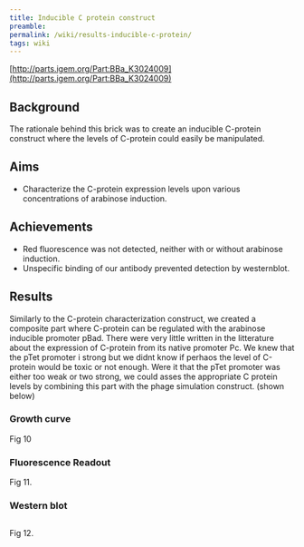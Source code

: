 ```yaml
---
title: Inducible C protein construct
preamble:
permalink: /wiki/results-inducible-c-protein/
tags: wiki
---
```


[http://parts.igem.org/Part:BBa_K3024009](http://parts.igem.org/Part:BBa_K3024009)

[](https://www.notion.so/63a6815ded3e4fa8a8cc8ba38e045f19#715273d4e82b4865b2256a6e55407734)

## Background

The rationale behind this brick was to create an inducible C-protein construct where the levels of C-protein could easily be manipulated.

## Aims

-   Characterize the C-protein expression levels upon various concentrations of arabinose induction.

## Achievements

-   Red fluorescence was not detected, neither with or without arabinose induction.
-   Unspecific binding of our antibody prevented detection by westernblot.

## Results

Similarly to the C-protein characterization construct, we created a composite part where C-protein can be regulated with the arabinose inducible promoter pBad. There were very little written in the litterature about the expression of C-protein from its native promoter Pc. We knew that the pTet promoter i strong but we didnt know if perhaos the level of C-protein would be toxic or not enough. Were it that the pTet promoter was either too weak or two strong, we could asses the appropriate C protein levels by combining this part with the phage simulation construct. (shown below)

### Growth curve

[](https://www.notion.so/63a6815ded3e4fa8a8cc8ba38e045f19#7a7e8a5438054528a1b1847e75f02e7c)

Fig 10

### Fluorescence Readout

[](https://www.notion.so/63a6815ded3e4fa8a8cc8ba38e045f19#4575ca946bf54cce9050b288606775da)

Fig 11.

### Western blot

![]()

Fig 12.
